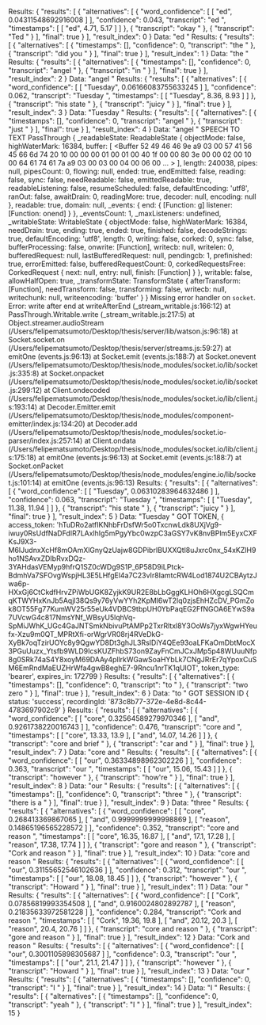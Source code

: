 Results: {
   "results": [
      {
         "alternatives": [
            {
               "word_confidence": [
                  [
                     "ed",
                     0.04311548692916008
                  ]
               ],
               "confidence": 0.043,
               "transcript": "ed ",
               "timestamps": [
                  [
                     "ed",
                     4.71,
                     5.17
                  ]
               ]
            },
            {
               "transcript": "okay "
            },
            {
               "transcript": "Ted "
            }
         ],
         "final": true
      }
   ],
   "result_index": 0
}
Data: "ed "
Results: {
   "results": [
      {
         "alternatives": [
            {
               "timestamps": [],
               "confidence": 0,
               "transcript": "the "
            },
            {
               "transcript": "did you "
            }
         ],
         "final": true
      }
   ],
   "result_index": 1
}
Data: "the "
Results: {
   "results": [
      {
         "alternatives": [
            {
               "timestamps": [],
               "confidence": 0,
               "transcript": "angel "
            },
            {
               "transcript": "in "
            }
         ],
         "final": true
      }
   ],
   "result_index": 2
}
Data: "angel "
Results: {
   "results": [
      {
         "alternatives": [
            {
               "word_confidence": [
                  [
                     "Tuesday",
                     0.06166083755633245
                  ]
               ],
               "confidence": 0.062,
               "transcript": "Tuesday ",
               "timestamps": [
                  [
                     "Tuesday",
                     8.36,
                     8.93
                  ]
               ]
            },
            {
               "transcript": "his state "
            },
            {
               "transcript": "juicy "
            }
         ],
         "final": true
      }
   ],
   "result_index": 3
}
Data: "Tuesday "
Results: {
   "results": [
      {
         "alternatives": [
            {
               "timestamps": [],
               "confidence": 0,
               "transcript": "angel "
            },
            {
               "transcript": "just "
            }
         ],
         "final": true
      }
   ],
   "result_index": 4
}
Data: "angel "
SPEECH TO TEXT
PassThrough {
  _readableState:
   ReadableState {
     objectMode: false,
     highWaterMark: 16384,
     buffer: [ <Buffer 52 49 46 46 9e a9 03 00 57 41 56 45 66 6d 74 20 10 00 00 00 01 00 01 00 40 1f 00 00 80 3e 00 00 02 00 10 00 64 61 74 61 7a a9 03 00 03 00 04 00 06 00 ... > ],
     length: 240038,
     pipes: null,
     pipesCount: 0,
     flowing: null,
     ended: true,
     endEmitted: false,
     reading: false,
     sync: false,
     needReadable: false,
     emittedReadable: true,
     readableListening: false,
     resumeScheduled: false,
     defaultEncoding: 'utf8',
     ranOut: false,
     awaitDrain: 0,
     readingMore: true,
     decoder: null,
     encoding: null },
  readable: true,
  domain: null,
  _events: { end: { [Function: g] listener: [Function: onend] } },
  _eventsCount: 1,
  _maxListeners: undefined,
  _writableState:
   WritableState {
     objectMode: false,
     highWaterMark: 16384,
     needDrain: true,
     ending: true,
     ended: true,
     finished: false,
     decodeStrings: true,
     defaultEncoding: 'utf8',
     length: 0,
     writing: false,
     corked: 0,
     sync: false,
     bufferProcessing: false,
     onwrite: [Function],
     writecb: null,
     writelen: 0,
     bufferedRequest: null,
     lastBufferedRequest: null,
     pendingcb: 1,
     prefinished: true,
     errorEmitted: false,
     bufferedRequestCount: 0,
     corkedRequestsFree: CorkedRequest { next: null, entry: null, finish: [Function] } },
  writable: false,
  allowHalfOpen: true,
  _transformState:
   TransformState {
     afterTransform: [Function],
     needTransform: false,
     transforming: false,
     writecb: null,
     writechunk: null,
     writeencoding: 'buffer' } }
Missing error handler on `socket`.
Error: write after end
    at writeAfterEnd (_stream_writable.js:166:12)
    at PassThrough.Writable.write (_stream_writable.js:217:5)
    at Object.streamer.audioStream (/Users/felipematsumoto/Desktop/thesis/server/lib/watson.js:96:18)
    at Socket.socket.on (/Users/felipematsumoto/Desktop/thesis/server/streams.js:59:27)
    at emitOne (events.js:96:13)
    at Socket.emit (events.js:188:7)
    at Socket.onevent (/Users/felipematsumoto/Desktop/thesis/node_modules/socket.io/lib/socket.js:335:8)
    at Socket.onpacket (/Users/felipematsumoto/Desktop/thesis/node_modules/socket.io/lib/socket.js:299:12)
    at Client.ondecoded (/Users/felipematsumoto/Desktop/thesis/node_modules/socket.io/lib/client.js:193:14)
    at Decoder.Emitter.emit (/Users/felipematsumoto/Desktop/thesis/node_modules/component-emitter/index.js:134:20)
    at Decoder.add (/Users/felipematsumoto/Desktop/thesis/node_modules/socket.io-parser/index.js:257:14)
    at Client.ondata (/Users/felipematsumoto/Desktop/thesis/node_modules/socket.io/lib/client.js:175:18)
    at emitOne (events.js:96:13)
    at Socket.emit (events.js:188:7)
    at Socket.onPacket (/Users/felipematsumoto/Desktop/thesis/node_modules/engine.io/lib/socket.js:101:14)
    at emitOne (events.js:96:13)
Results: {
   "results": [
      {
         "alternatives": [
            {
               "word_confidence": [
                  [
                     "Tuesday",
                     0.06310283964632486
                  ]
               ],
               "confidence": 0.063,
               "transcript": "Tuesday ",
               "timestamps": [
                  [
                     "Tuesday",
                     11.38,
                     11.94
                  ]
               ]
            },
            {
               "transcript": "his state "
            },
            {
               "transcript": "juicy "
            }
         ],
         "final": true
      }
   ],
   "result_index": 5
}
Data: "Tuesday "
GOT TOKEN,  { access_token: 'hTuDRo2atfIKNhbFrDsfWr5o0TxcnwLdk8UXjVg9-iwuy0RsUdfNaDFdIR7LAxlhIg5mPgyYbc0wzpC3aGSY7vK8nvBPlm5EyxCXFKsJ9X3-M6IJudnxXcHf8mOAmXlGnyQzUajw8GDPibrIBUXXQtl8uJxrc0nx_54xKZlH9ho1NSAvxZDIbRvxDQz-3YAHdasVEMyp9hfrQ1SZ0cWDg9S1P_6P58D9iLPtck-BdmhVa7SFOvgWspjHL3E5LHfgEl4a7C23vIr8IamtcRW4Lod1874U2CBAytzJwa6p-HXxGj6CtCkdfHrvZPiWbUGK8ZyjkK9UR2E8bLbGggKLHOh6HXgcgLSQCmqKTWYHxKnJb5Aqjl38Qs9y76yVwYYh2KpMl6wT2lq0zjsEhHZcDV_PGmZok8OT55Fg77KumWV25r55eUk4VDBC9tbpUH0YbPaqEG2FfNGOA6EYwS9a7UVcwG4c817NmsYNf_WBsyU5lqhVq-SpMiJWhK_UGc4GaJNTSmkNbivuPtAMPp2TxrRltxl8Y3OoWs7jyxWgwHYeufx-Xzu9m0QT_MPRtXfi-orWgrVR08rj4RVeDkG-XyBk7oqTzirUOYc8y9QgwYD8Dt3ghJL3RsIDiY4QEe93oaLFKaOmDbtMocX3PGuUuzx_Ytsfb9WLD9IcsKUZFhbS73on9ZayFnCmJCxJMp5p48WUuuNfp8g0SRk74aS4Y8xoyM69DAAy4pllrkWGawSoaHYbLk7CNgJRrEr7qYpoxCuSM6EmRndMaEUZHrWfa4gwB8eghE7-9Rncu1nrTK1qUlOT',
  token_type: 'bearer',
  expires_in: 172799 }
Results: {
   "results": [
      {
         "alternatives": [
            {
               "timestamps": [],
               "confidence": 0,
               "transcript": "to "
            },
            {
               "transcript": "two zero "
            }
         ],
         "final": true
      }
   ],
   "result_index": 6
}
Data: "to "
GOT SESSION ID  { status: 'success',
  recordingId: '873c8b77-372e-4e8d-8c44-4783697902c9' }
Results: {
   "results": [
      {
         "alternatives": [
            {
               "word_confidence": [
                  [
                     "core",
                     0.32564589279970346
                  ],
                  [
                     "and",
                     0.9261738220016743
                  ]
               ],
               "confidence": 0.476,
               "transcript": "core and ",
               "timestamps": [
                  [
                     "core",
                     13.33,
                     13.9
                  ],
                  [
                     "and",
                     14.07,
                     14.26
                  ]
               ]
            },
            {
               "transcript": "core and brief "
            },
            {
               "transcript": "car and "
            }
         ],
         "final": true
      }
   ],
   "result_index": 7
}
Data: "core and "
Results: {
   "results": [
      {
         "alternatives": [
            {
               "word_confidence": [
                  [
                     "our",
                     0.36334898962302226
                  ]
               ],
               "confidence": 0.363,
               "transcript": "our ",
               "timestamps": [
                  [
                     "our",
                     15.06,
                     15.43
                  ]
               ]
            },
            {
               "transcript": "however "
            },
            {
               "transcript": "how're "
            }
         ],
         "final": true
      }
   ],
   "result_index": 8
}
Data: "our "
Results: {
   "results": [
      {
         "alternatives": [
            {
               "timestamps": [],
               "confidence": 0,
               "transcript": "three "
            },
            {
               "transcript": "there is a "
            }
         ],
         "final": true
      }
   ],
   "result_index": 9
}
Data: "three "
Results: {
   "results": [
      {
         "alternatives": [
            {
               "word_confidence": [
                  [
                     "core",
                     0.268413369867065
                  ],
                  [
                     "and",
                     0.9999999999998869
                  ],
                  [
                     "reason",
                     0.14865196565228572
                  ]
               ],
               "confidence": 0.352,
               "transcript": "core and reason ",
               "timestamps": [
                  [
                     "core",
                     16.35,
                     16.87
                  ],
                  [
                     "and",
                     17.1,
                     17.28
                  ],
                  [
                     "reason",
                     17.38,
                     17.74
                  ]
               ]
            },
            {
               "transcript": "gore and reason "
            },
            {
               "transcript": "Cork and reason "
            }
         ],
         "final": true
      }
   ],
   "result_index": 10
}
Data: "core and reason "
Results: {
   "results": [
      {
         "alternatives": [
            {
               "word_confidence": [
                  [
                     "our",
                     0.31155652546102636
                  ]
               ],
               "confidence": 0.312,
               "transcript": "our ",
               "timestamps": [
                  [
                     "our",
                     18.08,
                     18.45
                  ]
               ]
            },
            {
               "transcript": "however "
            },
            {
               "transcript": "Howard "
            }
         ],
         "final": true
      }
   ],
   "result_index": 11
}
Data: "our "
Results: {
   "results": [
      {
         "alternatives": [
            {
               "word_confidence": [
                  [
                     "Cork",
                     0.07856819993354508
                  ],
                  [
                     "and",
                     0.9160024802892787
                  ],
                  [
                     "reason",
                     0.21835633972581228
                  ]
               ],
               "confidence": 0.284,
               "transcript": "Cork and reason ",
               "timestamps": [
                  [
                     "Cork",
                     19.36,
                     19.8
                  ],
                  [
                     "and",
                     20.12,
                     20.3
                  ],
                  [
                     "reason",
                     20.4,
                     20.76
                  ]
               ]
            },
            {
               "transcript": "core and reason "
            },
            {
               "transcript": "gore and reason "
            }
         ],
         "final": true
      }
   ],
   "result_index": 12
}
Data: "Cork and reason "
Results: {
   "results": [
      {
         "alternatives": [
            {
               "word_confidence": [
                  [
                     "our",
                     0.3001105898305687
                  ]
               ],
               "confidence": 0.3,
               "transcript": "our ",
               "timestamps": [
                  [
                     "our",
                     21.1,
                     21.47
                  ]
               ]
            },
            {
               "transcript": "however "
            },
            {
               "transcript": "Howard "
            }
         ],
         "final": true
      }
   ],
   "result_index": 13
}
Data: "our "
Results: {
   "results": [
      {
         "alternatives": [
            {
               "timestamps": [],
               "confidence": 0,
               "transcript": "I "
            }
         ],
         "final": true
      }
   ],
   "result_index": 14
}
Data: "I "
Results: {
   "results": [
      {
         "alternatives": [
            {
               "timestamps": [],
               "confidence": 0,
               "transcript": "yeah "
            },
            {
               "transcript": "I "
            }
         ],
         "final": true
      }
   ],
   "result_index": 15
}